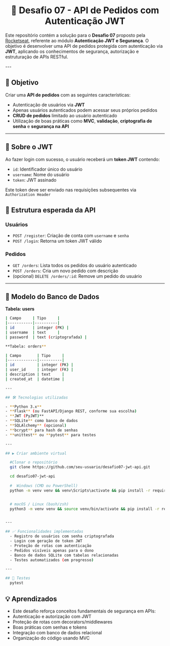 <strong><h1 align="center">🔐 Desafio 07 - API de Pedidos com Autenticação JWT</h1></strong>

<p align="justify">

Este repositório contém a solução para o **Desafio 07** proposto pela [Rocketseat](https://rocketseat.com.br), referente ao módulo **Autenticação JWT e Segurança**. O objetivo é desenvolver uma API de pedidos protegida com autenticação via **JWT**, aplicando os conhecimentos de segurança, autorização e estruturação de APIs RESTful.
</p>
---

## 📌 Objetivo

Criar uma **API de pedidos** com as seguintes características:

- Autenticação de usuários via **JWT**
- Apenas usuários autenticados podem acessar seus próprios pedidos
- **CRUD de pedidos** limitado ao usuário autenticado
- Utilização de boas práticas como **MVC**, **validação**, **criptografia de senha** e **segurança na API**

---

## 🔐 Sobre o JWT

Ao fazer login com sucesso, o usuário receberá um **token JWT** contendo:

- `id`: Identificador único do usuário
- `username`: Nome do usuário
- `token`: JWT assinado

Este token deve ser enviado nas requisições subsequentes via `Authorization Header`



## 📁 Estrutura esperada da API

### Usuários

- `POST /register`: Criação de conta com `username` e `senha`
- `POST /login`: Retorna um token JWT válido

### Pedidos

- `GET /orders`: Lista todos os pedidos do usuário autenticado
- `POST /orders`: Cria um novo pedido com descrição
- (opcional) `DELETE /orders/:id`: Remove um pedido do usuário

---

## 🧱 Modelo do Banco de Dados

**Tabela: users**

```bash
| Campo     | Tipo     |
|-----------|----------|
| id        | integer (PK) |
| username  | text     |
| password  | text (criptografada) |

**Tabela: orders**

| Campo       | Tipo     |
|-------------|----------|
| id          | integer (PK) |
| user_id     | integer (FK) |
| description | text     |
| created_at  | datetime |

---

## 🛠 Tecnologias utilizadas

- **Python 3.x**
- **Flask** (ou FastAPI/Django REST, conforme sua escolha)
- **JWT (PyJWT)**
- **SQLite** como banco de dados
- **SQLAlchemy** (opcional)
- **bcrypt** para hash de senhas
- **unittest** ou **pytest** para testes

---

## ▶️ Criar ambiente virtual

  #Clonar o repositório
  git clone https://github.com/seu-usuario/desafio07-jwt-api.git

  cd desafio07-jwt-api
  
  #  Windows (CMD ou PowerShell)
  python -m venv venv && venv\Scripts\activate && pip install -r requirements.txt


  # macOS / Linux (bash/zsh)
  python3 -m venv venv && source venv/bin/activate && pip install -r requirements.txt


---

## ✅ Funcionalidades implementadas
  - Registro de usuários com senha criptografada
  - Login com geração de token JWT
  - Proteção de rotas com autenticação
  - Pedidos visíveis apenas para o dono
  - Banco de dados SQLite com tabelas relacionadas
  - Testes automatizados (em progresso)

---

## 🧪 Testes
  pytest

```

## 💡 Aprendizados

  - Este desafio reforça conceitos fundamentais de segurança em APIs:
  - Autenticação e autorização com JWT
  - Proteção de rotas com decorators/middlewares
  - Boas práticas com senhas e tokens
  - Integração com banco de dados relacional
  - Organização do código usando MVC